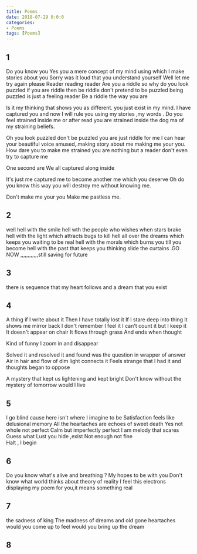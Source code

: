 ```yaml
---
title: Poems
date: 2018-07-29 0:0:0
categories:
- Poems
tags: [Poems]
---
```


## 1

Do you know you
Yes you a mere concept of my mind using which I make stories about you
Sorry was it loud that you understand yourself
Well let me try again please
Reader reading reader
Are you a riddle so why do you look puzzled if you are riddle then be riddle don't pretend to be puzzled being puzzled is just a feeling reader 
Be a riddle the way you are

Is it my thinking that shows you as different. you just exist in my mind. I have captured you and now I will rule you using my stories ,my words . Do you feel strained  inside me or after read you are strained inside the dog ma of my straining beliefs.

Oh you look puzzled don't be puzzled you are just riddle for me I can hear your beautiful voice amused,.making story about me making me your you.
How dare you to make me strained  you are nothing but a reader don't even try to capture me

One second are We all captured along inside

It's just me captured me to become another me which you deserve
Oh do you know this way you will destroy me without knowing me.

Don't make me your you
Make me pastless me.

## 2

well hell with the smile 
hell wth the people who  wishes when stars brake
hell with the light which attracts bugs to kill
hell all over the dreams which keeps you waiting to be real
hell with the morals which burns you till you become
hell with the past that keeps you thinking
slide the curtains .GO NOW
,,,,,,,,,,,,still saving for future  

## 3

there is sequence that my heart follows 
and a dream that you exist

## 4

A thing if I write about it
Then I have totally lost it
If I stare deep into thing
It shows me mirror back
I don't remember I feel it
I can't count it but I keep it
It doesn't appear on chair
It flows through grass
And ends when thought

Kind of funny I zoom in and disappear 
 
Solved it and resolved it and found was the question in wrapper of answer
Air in hair and flow of dim light connects it
Feels strange that I had it and thoughts began to oppose

A mystery  that kept us lightening and kept bright 
Don't know without the mystery of tomorrow would I live

## 5

I go blind cause here isn't where I imagine to be
Satisfaction feels like delusional
 memory
All the heartaches are echoes of sweet death 
Yes not whole not perfect
Calm but imperfectly perfect
I am melody that scares 
Guess what Lust you hide ,exist 
Not enough not fine  
Halt , I begin 

## 6

Do you know what's alive and breathing ?
My hopes to be with you 
Don't know what world thinks about theory of reality
I feel this electrons displaying my poem for you,it means something real

## 7

the sadness of king
The madness of dreams 
and old gone heartaches
would you come up to feel
would you bring up the dream

## 8

